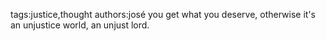 tags:justice,thought
authors:josé
you get what you deserve, otherwise it's an unjustice world, an unjust lord.